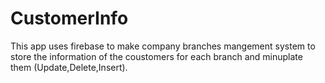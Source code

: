 # CustomerInfo
This app uses firebase to make company branches mangement system to store the
information of the coustomers for each branch and minuplate them (Update,Delete,Insert).
